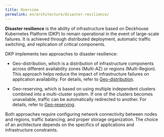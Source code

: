 ```yaml
---
title: Overview
permalink: en/architecture/disaster-resilience/
---
```


**Disaster resilience** is the ability of infrastructure based on Deckhouse Kubernetes Platform (DKP)
to remain operational in the event of large-scale failures.
It is achieved through distributed deployment, automatic traffic switching, and replication of critical components.

DKP implements two approaches to disaster resilience:

- Geo-distribution, which is a distribution of infrastructure components
  across different availability zones (Multi-AZ) or regions (Multi-Region).
  This approach helps reduce the impact of infrastructure failures on application availability.
  For details, refer to [Geo-distribution](../../architecture/disaster-resilience/geo-distribution.html).

- Geo-reserving, which is based on using multiple independent clusters combined into a multi-cluster system.
  If one of the clusters becomes unavailable, traffic can be automatically redirected to another.
  For details, refer to [Geo-reserving](../../architecture/disaster-resilience/geo-reserving.html).

Both approaches require configuring network connectivity between nodes and regions,
traffic balancing, and proper storage organization.
The choice of an architecture depends on the specifics of applications
and infrastructure constraints.
